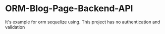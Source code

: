 # ORM-Blog-Page-Backend-API
It's example for orm sequelize using. This project has no authentication and validation
